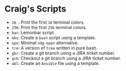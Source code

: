 # Craig's Scripts

- `16 `: Print the first `16` terminal colors.
- `256`: Print the first `256` terminal colors.
- `bar`: Lemonbar script.
- `mks`: Create a `bash` script using a template.
- `opn`: Minimal `xdg-open` alternative.
- `tre`: A version of `tree` written in pure bash.
- `gbr`: Create a git branch using a JIRA ticket number.
- `gch`: Checkout a git branch using a JIRA ticket number.
- `abl`: Create an `Ansible` file using a template.
